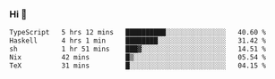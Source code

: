 ### Hi 👋

<!--START_SECTION:waka-->

```txt
TypeScript   5 hrs 12 mins   ██████████░░░░░░░░░░░░░░░   40.60 %
Haskell      4 hrs 1 min     ████████░░░░░░░░░░░░░░░░░   31.42 %
sh           1 hr 51 mins    ███▓░░░░░░░░░░░░░░░░░░░░░   14.51 %
Nix          42 mins         █▒░░░░░░░░░░░░░░░░░░░░░░░   05.54 %
TeX          31 mins         █░░░░░░░░░░░░░░░░░░░░░░░░   04.15 %
```

<!--END_SECTION:waka-->
